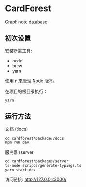 # CardForest
Graph note database

## 初次设置

安装所需工具:

- node
- brew
- yarn

使用 n 来管理 Node 版本。

在项目的根目录执行：

```
yarn
```

## 运行方法

文档 (docs)

```
cd cardforest/packages/docs
npm run dev
```

服务器 (server)

```
cd cardforest/packages/server
ts-node scripts/generate-typings.ts
yarn start:dev
```

访问链接:
http://127.0.0.1:3000/

